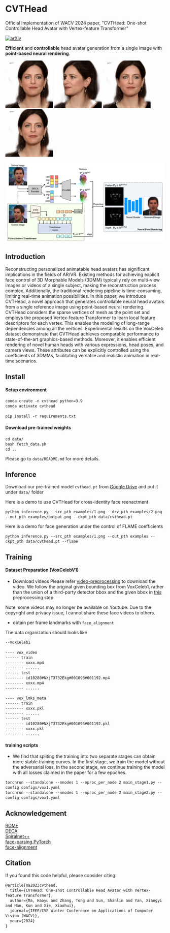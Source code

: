 # CVTHead
Official Implementation of WACV 2024 paper, "CVTHead: One-shot Controllable Head Avatar with Vertex-feature Transformer"


[![arXiv](https://img.shields.io/badge/arXiv-2311.svg)](https://arxiv.org/abs/2311.06443)


**Efficient** and **controllable** head avatar generation from a single image with **point-based neural rendering**. 



<div class="image-container">
  <img src="https://github.com/HowieMa/CVTHead/blob/main/examples/shape.gif" alt="novel shape" width="150" height="150">
  <img src="https://github.com/HowieMa/CVTHead/blob/main/examples/pose.gif" alt="novel expression" width="150" height="150">
  <img src="https://github.com/HowieMa/CVTHead/blob/main/examples/exp.gif" alt="novel expression" width="150" height="150">
  <img src="https://github.com/HowieMa/CVTHead/blob/main/examples/jaw.gif" alt="novel expression" width="150" height="150">
</div>

<!-- .image-container {
    display: flex;
    justify-content: space-around; 
    align-items: center; 
} -->


![framework](https://github.com/HowieMa/CVTHead/blob/main/assets/framework.png)

## Introduction
Reconstructing personalized animatable head avatars has significant implications in the fields of AR/VR. Existing methods for achieving explicit face control of 3D Morphable Models (3DMM) typically rely on multi-view images or videos of a single subject, making the reconstruction process complex. Additionally, the traditional rendering pipeline is time-consuming, limiting real-time animation possibilities. In this paper, we introduce CVTHead, a novel approach that generates controllable neural head avatars from a single reference image using point-based neural rendering. CVTHead considers the sparse vertices of mesh as the point set and employs the proposed Vertex-feature Transformer to learn local feature descriptors for each vertex. This enables the modeling of long-range dependencies among all the vertices. Experimental results on the VoxCeleb dataset demonstrate that CVTHead achieves comparable performance to state-of-the-art graphics-based methods. Moreover, it enables efficient rendering of novel human heads with various expressions, head poses, and camera views. These attributes can be explicitly controlled using the coefficients of 3DMMs, facilitating versatile and realistic animation in real-time scenarios. 



## Install
#### Setup environment
~~~
conda create -n cvthead python=3.9
conda activate cvthead

pip install -r requirements.txt
~~~

#### Download pre-trained weights
~~~
cd data/
bash fetch_data.sh
cd ..
~~~
Please go to `data/README.md` for more details. 


## Inference

Download our pre-trained model `cvthead.pt` from [Google Drive](https://drive.google.com/drive/folders/12wDExqDiU2LDTrM-2Mg9HFEvjeFJQlG5?usp=sharing)
and put it under `data/` folder

Here is a demo to use CVTHead for cross-identity face reenactment
~~~
python inference.py --src_pth examples/1.png --drv_pth examples/2.png --out_pth examples/output.png --ckpt_pth data/cvthead.pt
~~~

Here is a demo for face generation under the control of FLAME coefficients
~~~
python inference.py --src_pth examples/1.png --out_pth examples --ckpt_pth data/cvthead.pt --flame
~~~

## Training

#### Dataset Preparation (VoxCelebV1)

- Download videos
Please refer [video-preprocessing](https://github.com/AliaksandrSiarohin/video-preprocessing) to download the video. 
We follow the original given bounding box from VoxCeleb1, rather than the union of a third-party detector bbox and the given bbox in [this](https://github.com/AliaksandrSiarohin/video-preprocessing/blob/master/crop_vox.py#L19) preprocessing step.  


Note: some videos may no longer be available on Youtube. Due to the copyright and privacy issue, I cannot share these face videos to others.  

- obtain per frame landmarks with `face_alignment`


The data organization should looks like
~~~
--VoxCeleb1

---- vox_video
------ train
-------- xxxx.mp4
-------- ......
------ test
-------- id10280#NXjT3732Ekg#001093#001192.mp4
-------- xxxx.mp4
-------- ......

---- vox_lmks_meta
------ train
-------- xxxx.pkl
-------- ......
------ test
-------- id10280#NXjT3732Ekg#001093#001192.pkl
-------- xxxx.pkl
-------- ......
~~~

#### training scripts
- We find that spliting the training into two separate stages can obtain more stable training curves. 
In the first stage, we train the model without the adversarial loss. 
In the second stage, we continue training the model with all losses claimed in the paper for a few epoches. 

~~~
torchrun --standalone --nnodes 1 --nproc_per_node 2 main_stage1.py --config configs/vox1.yaml
torchrun --standalone --nnodes 1 --nproc_per_node 2 main_stage2.py --config configs/vox1.yaml
~~~

## Acknowledgement
[ROME](https://github.com/SamsungLabs/rome)   
[DECA](https://github.com/yfeng95/DECA)   
[Spiralnet++](https://github.com/sw-gong/spiralnet_plus)   
[face-parsing.PyTorch](https://github.com/VisionSystemsInc/face-parsing.PyTorch)  
[face-alignment](https://github.com/1adrianb/face-alignment)   


## Citation
If you found this code helpful, please consider citing:
~~~
@article{ma2023cvthead,
  title={CVTHead: One-shot Controllable Head Avatar with Vertex-feature Transformer},
  author={Ma, Haoyu and Zhang, Tong and Sun, Shanlin and Yan, Xiangyi and Han, Kun and Xie, Xiaohui},
  journal={IEEE/CVF Winter Conference on Applications of Computer Vision (WACV)},
  year={2024}
}
~~~
